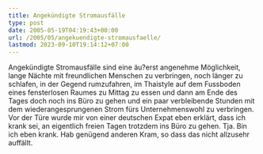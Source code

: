 ```yaml
---
title: Angekündigte Stromausfälle
type: post
date: 2005-05-19T04:19:43+00:00
url: /2005/05/angekuendigte-stromausfaelle/
lastmod: 2023-09-10T19:14:12+07:00
---
```

Angekündigte Stromausfälle sind eine äu?erst angenehme Möglichkeit, lange Nächte mit freundlichen Menschen zu verbringen, noch länger zu schlafen, in der Gegend rumzufahren, im Thaistyle auf dem Fussboden eines fensterlosen Raumes zu Mittag zu essen und dann am Ende des Tages doch noch ins Büro zu gehen und ein paar verbleibende Stunden mit dem wiederangesprungenen Strom fürs Unternehmenswohl zu verbringen. Vor der Türe wurde mir von einer deutschen Expat eben erklärt, dass ich krank sei, an eigentlich freien Tagen trotzdem ins Büro zu gehen. Tja. Bin ich eben krank. Hab genügend anderen Kram, so dass das nicht allzusehr auffällt.
